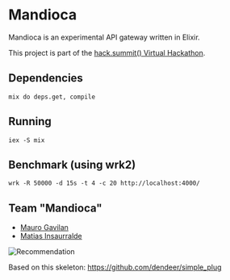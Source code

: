 Mandioca
==========

Mandioca is an experimental API gateway written in Elixir.

This project is part of the [hack.summit() Virtual Hackathon](https://www.koding.com/Hackathon).

## Dependencies

```mix do deps.get, compile```

## Running

```iex -S mix```

## Benchmark (using wrk2)

```wrk -R 50000 -d 15s -t 4 -c 20 http://localhost:4000/```

## Team "Mandioca"

- [Mauro Gavilan](https://github.com/mauroot)
- [Matias Insaurralde](https://github.com/matiasinsaurralde)

![Recommendation](http://sd.keepcalm-o-matic.co.uk/i/keep-calm-and-mandioca.png)

Based on this skeleton: https://github.com/dendeer/simple_plug

